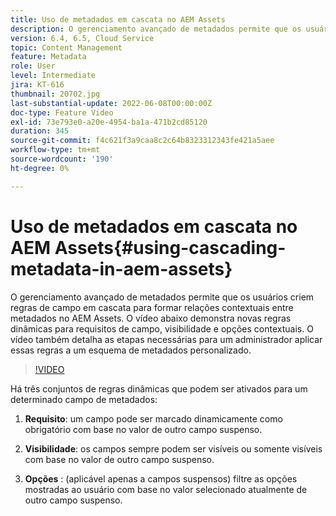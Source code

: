 ```yaml
---
title: Uso de metadados em cascata no AEM Assets
description: O gerenciamento avançado de metadados permite que os usuários criem regras de campo em cascata para formar relações contextuais entre metadados no AEM Assets. O vídeo abaixo demonstra novas regras dinâmicas para requisitos de campo, visibilidade e opções contextuais. O vídeo também detalha as etapas necessárias para um administrador aplicar essas regras a um esquema de metadados personalizado.
version: 6.4, 6.5, Cloud Service
topic: Content Management
feature: Metadata
role: User
level: Intermediate
jira: KT-616
thumbnail: 20702.jpg
last-substantial-update: 2022-06-08T00:00:00Z
doc-type: Feature Video
exl-id: 73e793e0-a20e-4954-ba1a-471b2cd85120
duration: 345
source-git-commit: f4c621f3a9caa8c2c64b8323312343fe421a5aee
workflow-type: tm+mt
source-wordcount: '190'
ht-degree: 0%

---
```


# Uso de metadados em cascata no AEM Assets{#using-cascading-metadata-in-aem-assets}

O gerenciamento avançado de metadados permite que os usuários criem regras de campo em cascata para formar relações contextuais entre metadados no AEM Assets. O vídeo abaixo demonstra novas regras dinâmicas para requisitos de campo, visibilidade e opções contextuais. O vídeo também detalha as etapas necessárias para um administrador aplicar essas regras a um esquema de metadados personalizado.

>[!VIDEO](https://video.tv.adobe.com/v/20702?quality=12&learn=on)

Há três conjuntos de regras dinâmicas que podem ser ativados para um determinado campo de metadados:

1. **Requisito**: um campo pode ser marcado dinamicamente como obrigatório com base no valor de outro campo suspenso.

2. **Visibilidade**: os campos sempre podem ser visíveis ou somente visíveis com base no valor de outro campo suspenso.

3. **Opções** : (aplicável apenas a campos suspensos) filtre as opções mostradas ao usuário com base no valor selecionado atualmente de outro campo suspenso.
